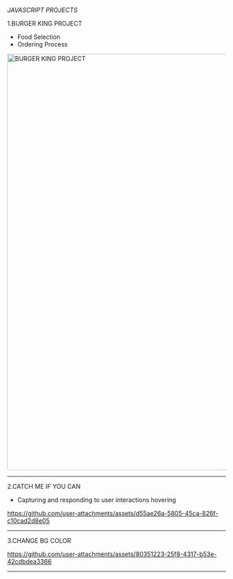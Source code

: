 *JAVASCRIPT PROJECTS*

1.BURGER KING PROJECT
- Food Selection
- Ordering Process

<img width="959" alt="BURGER KING PROJECT" src="https://github.com/user-attachments/assets/f76de418-6e0d-4857-a176-b443d00f8223" />

--------------------------

2.CATCH ME IF YOU CAN
- Capturing and responding to user interactions hovering

https://github.com/user-attachments/assets/d55ae26a-5805-45ca-826f-c10cad2d8e05

-----------------------

3.CHANGE BG COLOR

https://github.com/user-attachments/assets/80351223-25f8-4317-b53e-42cdbdea3366

----------------------

